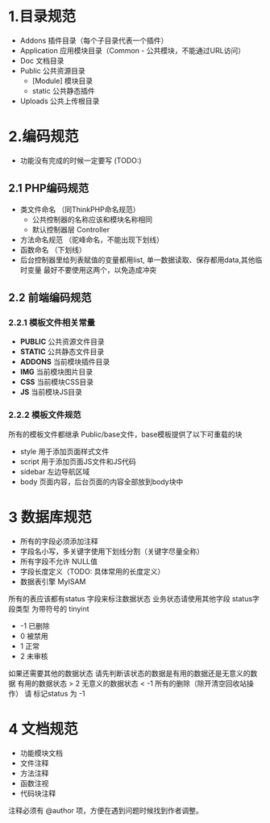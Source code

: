 # 1.目录规范

* Addons 插件目录（每个子目录代表一个插件）
* Application 应用模块目录（Common - 公共模块，不能通过URL访问）
* Doc 文档目录
* Public 公共资源目录
	* [Module] 模块目录
	* static 公共静态插件
* Uploads 公共上传根目录

# 2.编码规范

* 功能没有完成的时候一定要写 (TODO:)

## 2.1 PHP编码规范

* 类文件命名 （同ThinkPHP命名规范）
	* 公共控制器的名称应该和模块名称相同
	* 默认控制器层 Controller
* 方法命名规范 （驼峰命名，不能出现下划线）
* 函数命名 （下划线）
* 后台控制器里给列表赋值的变量都用list, 单一数据读取、保存都用data,其他临时变量 最好不要使用这两个，以免造成冲突

## 2.2 前端编码规范

### 2.2.1 模板文件相关常量

* __PUBLIC__ 公共资源文件目录
* __STATIC__ 公共静态文件目录
* __ADDONS__ 当前模块插件目录
* __IMG__ 当前模块图片目录
* __CSS__ 当前模块CSS目录
* __JS__ 当前模块JS目录

### 2.2.2 模板文件规范

所有的模板文件都继承 Public/base文件，base模板提供了以下可重载的块

* style 用于添加页面样式文件
* script 用于添加页面JS文件和JS代码
* sidebar 左边导航区域
* body 页面内容，后台页面的内容全部放到body块中



# 3 数据库规范

* 所有的字段必须添加注释
* 字段名小写，多关键字使用下划线分割（关键字尽量全称）
* 所有字段不允许 NULL值
* 字段长度定义（TODO: 具体常用的长度定义）
* 数据表引擎 MyISAM

所有的表应该都有status 字段来标注数据状态
业务状态请使用其他字段
status字段类型 为带符号的 tinyint
* -1 已删除
*  0 被禁用
*  1 正常
*  2 未审核 

如果还需要其他的数据状态 请先判断该状态的数据是有用的数据还是无意义的数据
有用的数据状态 > 2
无意义的数据状态 < -1 
所有的删除（除开清空回收站操作） 请 标记status 为 -1

# 4 文档规范

* 功能模块文档
* 文件注释
* 方法注释
* 函数注视
* 代码块注释

注释必须有 @author 项，方便在遇到问题时候找到作者调整。
